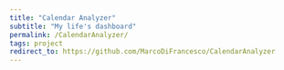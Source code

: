```yaml
---
title: "Calendar Analyzer"
subtitle: "My life's dashboard"
permalink: /CalendarAnalyzer/
tags: project
redirect_to: https://github.com/MarcoDiFrancesco/CalendarAnalyzer
---
```

